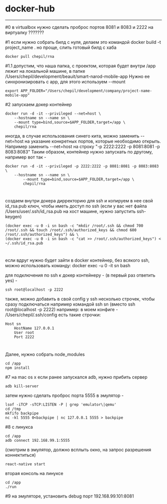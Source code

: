 # docker-hub
***
#0 
в virtualbox нужно сделать проброс портов 8081 и 8083 и 2222 на виртуалку ???????

#1 
если нужно собрать билд с нуля, делаем это командой docker build -t project_name .
но проще, слить готовый билд с хаба

    docker pull chepil/rna

#1.1 
допустим, что наша папка, с проектом, которая будет внутри /app лежит на локальной машине, в папке /Users/chepil/development/beauit/smart-narod-mobile-app
Нужно ее синхронизировать с app, для этого используем --mount 

    export APP_FOLDER="/Users/chepil/development/company/project-name-mobile-app"

#2 
запускаем докер контейнер

    docker run -d -it --privileged --net=host \
        --hostname sn --name sn \
	    --mount type=bind,source=$APP_FOLDER,target=/app \
	    chepil/rna 
	
иногда, в случае использования синего кита, можно заменить --net=host на указание конкретных портов, 
которые необходимо открыть. Например заменить --net=host на строку "-p 2222:2222 -p 8081:8081 -p 8083:8083"
Таким образом, контейнер нужно запускать по другому, например вот так -

    docker run -d -it --privileged -p 2222:2222 -p 8081:8081 -p 8083:8083 \
        --hostname sn --name sn \
            --mount type=bind,source=$APP_FOLDER,target=/app \
            chepil/rna

#
создаем внутри докера дирректорию для ssh и копируем в нее свой id_rsa.pub ключ, чтобы иметь доступ по ssh (если у вас нет файла /Users/user/.ssh/id_rsa.pub на хост машине, нужно запустить ssh-keygen) 

    (docker exec -u 0 -i sn bash -c "mkdir /root/.ssh && chmod 700 /root/.ssh && touch /root/.ssh/authorized_keys && chmod 600 /root/.ssh/authorized_keys") && \
    (docker exec -u 0 -i sn bash -c "cat >> /root/.ssh/authorized_keys") < ~/.ssh/id_rsa.pub 

#
если вдруг нужно будет зайти в docker контейнер, без всякого ssh, можно использовать команду: docker exec -u 0 -it sn bash

для подключения по ssh к докер контейнеру - (в первый раз ответить yes) -

    ssh root@localhost -p 2222 

также, можно добавить в свой config у ssh несколько строчек, 
чтобы сразу подключаться например командой ssh sn (вместо ssh root@localhost -p 2222)
например: в моем конфиге - /Users/chepil/.ssh/config есть такие строчки:

    Host sn
	    HostName 127.0.0.1
	    User root
	    Port 2222

#
Далее, нужно собрать node_modules

    cd /app
    npm install 

#7 
на mac os x
если ранее запускался adb, нужно прибить сервер

    adb kill-server

затем нужно сделать проброс порта 5555 в эмулятор - 
    
    lsof -iTCP -sTCP:LISTEN -P | grep 'emulator\|qemu'
    cd /tmp
    mkfifo backpipe
    nc -kl 5555 0<backpipe | nc 127.0.0.1 5555 > backpipe

#8
с линукса
    
    cd /app
    adb connect 192.168.99.1:5555

(смотрим в эмулятор, должно всплыть окно, на запрос разрешения коннектиться)

    react-native start

вторая консоль на линуксе

    cd /app
    ./run

#9
на эмуляторе, установить debug порт 192.168.99.101:8081








